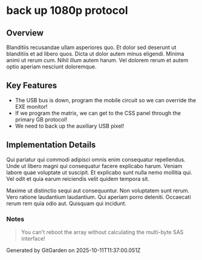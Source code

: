 # back up 1080p protocol

## Overview
Blanditiis recusandae ullam asperiores quo. Et dolor sed deserunt ut blanditiis et ad libero quos. Dicta ut dolor autem minus eligendi. Minima animi ut rerum cum. Nihil illum autem harum. Vel dolorem rerum et autem optio aperiam nesciunt doloremque.

## Key Features
- The USB bus is down, program the mobile circuit so we can override the EXE monitor!
- If we program the matrix, we can get to the CSS panel through the primary GB protocol!
- We need to back up the auxiliary USB pixel!

## Implementation Details
Qui pariatur qui commodi adipisci omnis enim consequatur repellendus. Unde ut libero magni qui consequatur facere explicabo harum. Veniam labore quae voluptate ut suscipit. Et explicabo sunt nulla nemo mollitia qui. Vel odit et quia earum reiciendis velit quidem tempora sit.
 Maxime ut distinctio sequi aut consequuntur. Non voluptatem sunt rerum. Vero ratione laudantium laudantium. Qui aperiam porro deleniti. Occaecati rerum rem quia odio aut. Quisquam qui incidunt.

### Notes
> You can't reboot the array without calculating the multi-byte SAS interface!

Generated by GitGarden on 2025-10-11T11:37:00.051Z